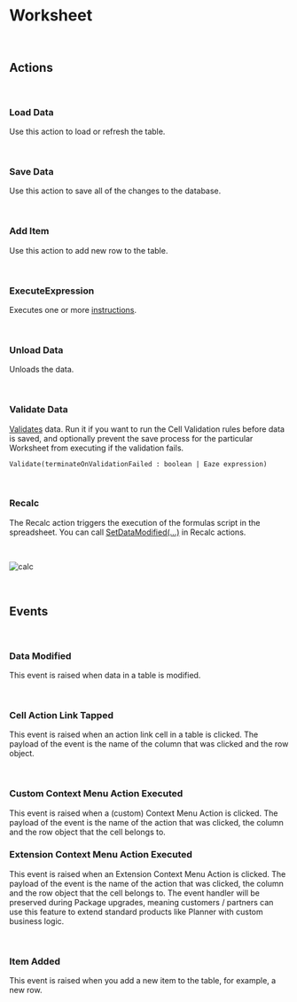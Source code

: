 # Worksheet

<br/>

## Actions
<br/>

### Load Data
Use this action to load or refresh the table.

<br/>

### Save Data
Use this action to save all of the changes to the database.

<br/>

### Add Item
Use this action to add new row to the table.


<br/>

### ExecuteExpression
Executes one or more [instructions](../programmingmodel/instructions.md).


<br/>

### Unload Data
Unloads the data.

<br/>

### Validate Data
[Validates](../programmingmodel/instructions/validate.md) data. Run it if you want to run the Cell Validation rules before data is saved, and optionally prevent the save process for the particular Worksheet from executing if the validation fails.

```
Validate(terminateOnValidationFailed : boolean | Eaze expression)
```


<br/>

### Recalc
The Recalc action triggers the execution of the formulas script in the spreadsheet. You can call [SetDataModified(…)](../programmingmodel/instructions/setdatamodified.md) in Recalc actions.

<br/>


![calc](https://profitbasedocs.blob.core.windows.net/images/calculations.png)


<br/>

## Events
<br/>

### Data Modified
This event is raised when data in a table is modified. 
 
<br/>

### Cell Action Link Tapped
This event is raised when an action link cell in a table is clicked. The payload of the event is the name of the column that was clicked and the row object.

<br/>

### Custom Context Menu Action Executed
This event is raised when a (custom) Context Menu Action is clicked. The payload of the event is the name of the action that was clicked, the column and the row object that the cell belongs to.

### Extension Context Menu Action Executed
This event is raised when an Extension Context Menu Action is clicked. The payload of the event is the name of the action that was clicked, the column and the row object that the cell belongs to. 
The event handler will be preserved during Package upgrades, meaning customers / partners can use this feature to extend standard products like Planner with custom business logic.

<br/>

### Item Added
This event is raised when you add a new item to the table, for example, a new row. 

<br/>
